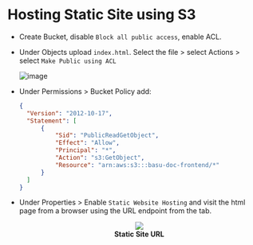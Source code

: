 # Hosting Static Site using S3

- Create Bucket, disable `Block all public access`, enable ACL.
- Under Objects upload `index.html`. Select the file > select Actions > select `Make Public using ACL`

  ![image](https://github.com/SourasishBasu/File-Wizard/assets/89185962/54d0670f-52f8-4651-b17e-ec4d0f2bd921)

- Under Permissions > Bucket Policy add:
  
  ```json
  {
    "Version": "2012-10-17",
    "Statement": [
        {
            "Sid": "PublicReadGetObject",
            "Effect": "Allow",
            "Principal": "*",
            "Action": "s3:GetObject",
            "Resource": "arn:aws:s3:::basu-doc-frontend/*"
        }
    ]
  }
  ```
- Under Properties > Enable `Static Website Hosting` and visit the html page from a browser using the URL endpoint from the tab.

  <p align="center"> 
    <img src="https://github.com/SourasishBasu/File-Wizard/blob/f6c84b0db1502d16cd6cf981eff464f1597c6aad/assets/staticsite.png" />
     <br><b>Static Site URL</b>
  </p>
